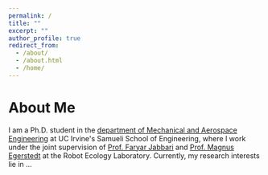 ```yaml
---
permalink: /
title: ""
excerpt: ""
author_profile: true
redirect_from: 
  - /about/
  - /about.html
  - /home/
---
```


# About Me
I am a Ph.D. student in the [department of Mechanical and Aerospace Engineering](https://engineering.uci.edu/dept/mae) at UC Irvine's Samueli School of Engineering, where I work under the joint supervision of [Prof. Faryar Jabbari](https://engineering.uci.edu/users/faryar-jabbari) and [Prof. Magnus Egerstedt](https://engineering.uci.edu/users/magnus-egerstedt) at the Robot Ecology Laboratory. Currently, my research interests lie in ...


